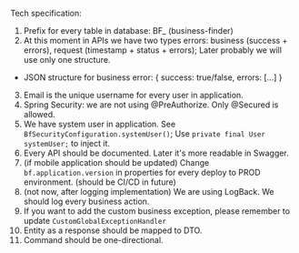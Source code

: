 Tech specification:

1. Prefix for every table in database: BF_ (business-finder)
2. At this moment in APIs we have two types errors: business (success + errors), request (timestamp + status + errors);
   Later probably we will use only one structure.

- JSON structure for business error:
  { success: true/false, errors: [...]
  }

3. Email is the unique username for every user in application.
4. Spring Security: we are not using @PreAuthorize. Only @Secured is allowed.
5. We have system user in application. See `BfSecurityConfiguration.systemUser()`; Use `private final User systemUser;`
   to inject it.
6. Every API should be documented. Later it's more readable in Swagger.
7. (if mobile application should be updated) Change `bf.application.version` in properties for every deploy to PROD
   environment. (should be CI/CD in future)
8. (not now, after logging implementation) We are using LogBack. We should log every business action.
9. If you want to add the custom business exception, please remember to update `CustomGlobalExceptionHandler`
10. Entity as a response should be mapped to DTO.
11. Command should be one-directional.